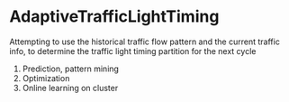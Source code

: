 # AdaptiveTrafficLightTiming

Attempting to use the historical traffic flow pattern and the current traffic info,
to determine the traffic light timing partition for the next cycle

1. Prediction, pattern mining
2. Optimization
3. Online learning on cluster
